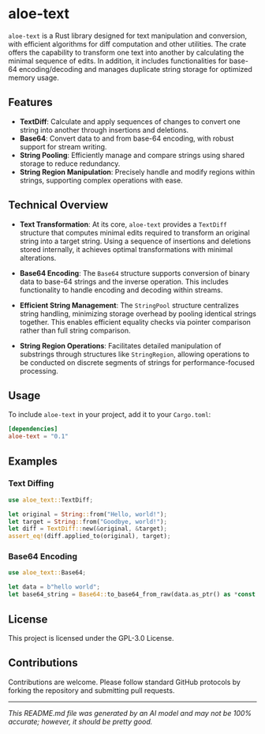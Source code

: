 # aloe-text

`aloe-text` is a Rust library designed for text manipulation and conversion, with efficient algorithms for diff computation and other utilities. The crate offers the capability to transform one text into another by calculating the minimal sequence of edits. In addition, it includes functionalities for base-64 encoding/decoding and manages duplicate string storage for optimized memory usage.

## Features

- **TextDiff**: Calculate and apply sequences of changes to convert one string into another through insertions and deletions.
- **Base64**: Convert data to and from base-64 encoding, with robust support for stream writing.
- **String Pooling**: Efficiently manage and compare strings using shared storage to reduce redundancy.
- **String Region Manipulation**: Precisely handle and modify regions within strings, supporting complex operations with ease.

## Technical Overview

- **Text Transformation**: At its core, `aloe-text` provides a `TextDiff` structure that computes minimal edits required to transform an original string into a target string. Using a sequence of insertions and deletions stored internally, it achieves optimal transformations with minimal alterations.

- **Base64 Encoding**: The `Base64` structure supports conversion of binary data to base-64 strings and the inverse operation. This includes functionality to handle encoding and decoding within streams.

- **Efficient String Management**: The `StringPool` structure centralizes string handling, minimizing storage overhead by pooling identical strings together. This enables efficient equality checks via pointer comparison rather than full string comparison.

- **String Region Operations**: Facilitates detailed manipulation of substrings through structures like `StringRegion`, allowing operations to be conducted on discrete segments of strings for performance-focused processing.

## Usage

To include `aloe-text` in your project, add it to your `Cargo.toml`:

```toml
[dependencies]
aloe-text = "0.1"
```

## Examples

### Text Diffing

```rust
use aloe_text::TextDiff;

let original = String::from("Hello, world!");
let target = String::from("Goodbye, world!");
let diff = TextDiff::new(&original, &target);
assert_eq!(diff.applied_to(original), target);
```

### Base64 Encoding

```rust
use aloe_text::Base64;

let data = b"hello world";
let base64_string = Base64::to_base64_from_raw(data.as_ptr() as *const _, data.len());
```

## License

This project is licensed under the GPL-3.0 License.

## Contributions

Contributions are welcome. Please follow standard GitHub protocols by forking the repository and submitting pull requests.

---

*This README.md file was generated by an AI model and may not be 100% accurate; however, it should be pretty good.*